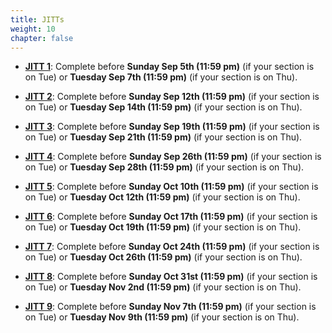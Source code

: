 ```yaml
---
title: JITTs
weight: 10
chapter: false
---
```


- **[JITT 1](https://forms.gle/7yAgw1GpXTGXDg4U8)**: Complete before **Sunday Sep 5th (11:59 pm)** (if your section is on Tue) or **Tuesday Sep 7th (11:59 pm)** (if your section is on Thu).

- **[JITT 2](https://forms.gle/atbUTPiXeSESFBe39)**: Complete before **Sunday Sep 12th (11:59 pm)** (if your section is on Tue) or **Tuesday Sep 14th (11:59 pm)** (if your section is on Thu).

- **[JITT 3](https://forms.gle/Y6mzmbA3iaA5ewPR8)**: Complete before **Sunday Sep 19th (11:59 pm)** (if your section is on Tue) or **Tuesday Sep 21th (11:59 pm)** (if your section is on Thu).

- **[JITT 4](https://forms.gle/7Y6TaDH9GYezcnmB7)**: Complete before **Sunday Sep 26th (11:59 pm)** (if your section is on Tue) or **Tuesday Sep 28th (11:59 pm)** (if your section is on Thu).

- **[JITT 5](https://forms.gle/p9iEbgHW1Z74fbHr8)**: Complete before **Sunday Oct 10th (11:59 pm)** (if your section is on Tue) or **Tuesday Oct 12th (11:59 pm)** (if your section is on Thu).

- **[JITT 6](https://forms.gle/wUiFSPsoyitXk9896)**: Complete before **Sunday Oct 17th (11:59 pm)** (if your section is on Tue) or **Tuesday Oct 19th (11:59 pm)** (if your section is on Thu).

- **[JITT 7](https://forms.gle/VaaewnqMvSaScZ1T9)**: Complete before **Sunday Oct 24th (11:59 pm)** (if your section is on Tue) or **Tuesday Oct 26th (11:59 pm)** (if your section is on Thu).

- **[JITT 8](https://forms.gle/ZhBQcn3mNTYdT3bR9)**: Complete before **Sunday Oct 31st (11:59 pm)** (if your section is on Tue) or **Tuesday Nov 2nd (11:59 pm)** (if your section is on Thu).

- **[JITT 9](https://forms.gle/uGRp73987uoAKNGp9)**: Complete before **Sunday Nov 7th (11:59 pm)** (if your section is on Tue) or **Tuesday Nov 9th (11:59 pm)** (if your section is on Thu).

